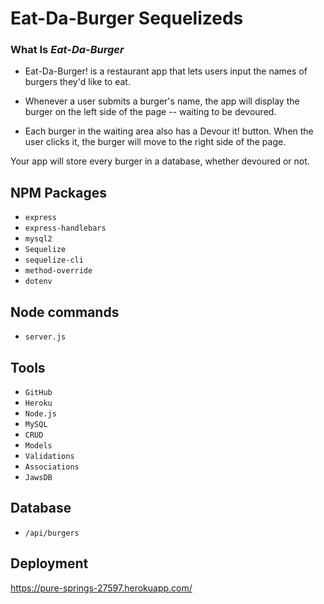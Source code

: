 # Eat-Da-Burger Sequelizeds

### What Is *Eat-Da-Burger*
* Eat-Da-Burger! is a restaurant app that lets users input the names of burgers they'd like to eat.

* Whenever a user submits a burger's name, the app will display the burger on the left side of the page -- waiting to be devoured.

* Each burger in the waiting area also has a Devour it! button. When the user clicks it, the burger will move to the right side of the page.

Your app will store every burger in a database, whether devoured or not.

 ## NPM Packages
 
 * `express`
 * `express-handlebars`
 * `mysql2`
 * `Sequelize`
 * `sequelize-cli`
 * `method-override`
 * `dotenv`

## Node commands

  * `server.js`

  ## Tools

  * `GitHub`
  * `Heroku`
  * `Node.js`
  * `MySQL`
  * `CRUD`
  * `Models`
  * `Validations`
  * `Associations`
  * `JawsDB`

  ## Database
  
  * `/api/burgers`

 ## Deployment
 https://pure-springs-27597.herokuapp.com/
 


 